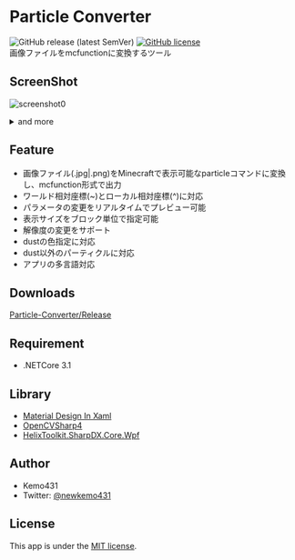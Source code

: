 # Particle Converter 
![GitHub release (latest SemVer)](https://img.shields.io/github/v/release/kemo14331/Particle-Converter)  [![GitHub license](https://img.shields.io/github/license/kemo14331/Particle-Converter)](https://github.com/kemo14331/Particle-Converter/blob/main/LICENSE)  
画像ファイルをmcfunctionに変換するツール

## ScreenShot
 ![screenshot0](https://imgur.com/SEKM371.jpg,"screenshot")
 <details>
 <summary>and more</summary><div>  
 <img src="https://imgur.com/Ld544Cx.jpg", "screenshot1">
 <img src="https://imgur.com/hdSbSkc.jpg" alt="screenshot2" />
 </div></details>  

## Feature
* 画像ファイル(.jpg|.png)をMinecraftで表示可能なparticleコマンドに変換し、mcfunction形式で出力
* ワールド相対座標(\~)とローカル相対座標(\^)に対応
* パラメータの変更をリアルタイムでプレビュー可能
* 表示サイズをブロック単位で指定可能
* 解像度の変更をサポート
* dustの色指定に対応
* dust以外のパーティクルに対応
* アプリの多言語対応

## Downloads
 [Particle-Converter/Release](https://github.com/kemo14331/Particle-Converter/releases/latest)
 
## Requirement
 
 * .NETCore 3.1
 
## Library
 * [Material Design In Xaml](http://materialdesigninxaml.net/)
 * [OpenCVSharp4](https://github.com/shimat/opencvsharp)
 * [HelixToolkit.SharpDX.Core.Wpf](https://github.com/helix-toolkit/helix-toolkit) 

## Author

* Kemo431  
* Twitter: [@newkemo431](https://twitter.com/newkemo431)
 
## License
This app is under the [MIT license](https://en.wikipedia.org/wiki/MIT_License).
